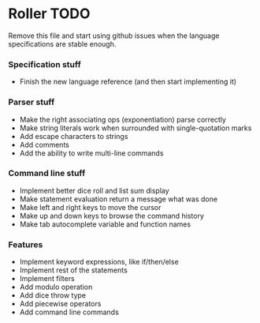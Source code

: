 # Roller TODO

Remove this file and start using github issues when the language specifications are stable enough.

### Specification stuff
* Finish the new language reference (and then start implementing it)

### Parser stuff
* Make the right associating ops (exponentiation) parse correctly
* Make string literals work when surrounded with single-quotation marks
* Add escape characters to strings
* Add comments
* Add the ability to write multi-line commands

### Command line stuff
* Implement better dice roll and list sum display
* Make statement evaluation return a message what was done
* Make left and right keys to move the cursor
* Make up and down keys to browse the command history
* Make tab autocomplete variable and function names

### Features
* Implement keyword expressions, like if/then/else
* Implement rest of the statements
* Implement filters
* Add modulo operation
* Add dice throw type
* Add piecewise operators
* Add command line commands
